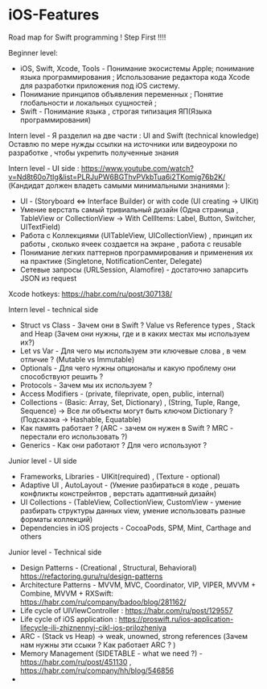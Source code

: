# iOS-Features
Road map for Swift programming !
Step First !!!!

Beginner level: 
* iOS, Swift, Xcode, Tools - Понимание экосистемы Apple; понимание языка программирования ; Использование редактора кода Xcode для разработки приложения под iOS систему. 
* Понимание принципов объявления переменных ; Понятие глобальности и локальных сущностей ; 
* Swift - Понимание языка , строгая типизация ЯП(Языка программирования)

Intern level - Я разделил на две части : UI and Swift (technical knowledge) 
Оставлю по мере нужды ссылки на источники или видеоуроки по разработке , чтобы укрепить полученные знания 

Intern level - UI side : https://www.youtube.com/watch?v=Nd8t60o7tIg&list=PLRJuPW6BGThvPVkbTua6i2TKomig76b2K/
(Кандидат должен владеть самыми минимальными знаниями ):  
* UI - (Storyboard <=> Interface Builder) or with сode (UI creating -> UIKit) 
* Умение верстать самый тривиальный дизайн (Одна страница , TableView or CollectionView -> With CellItems: Label, Button, Switcher, UITextField)
* Работа с Коллекциями  (UITableView, UICollectionView) , принцип их работы , сколько ячеек создается на экране , работа с reusable 
* Понимание легких паттернов программирования и применения их на практике (Singletone, NotificationCenter, Delegate)
* Сетевые запросы (URLSession, Alamofire) - достаточно запарсить JSON из request

Xcode hotkeys: https://habr.com/ru/post/307138/

Intern level - technical side
* Struct vs Class - Зачем они в Swift ? Value vs Reference types , Stack and Heap (Зачем они нужны, где и в каких местах мы используем их?)
* Let vs Var - Для чего мы используем эти ключевые слова , в чем отличие ? (Mutable vs Immutable)
* Optionals - Для чего нужны опционалы и какую проблему они способствуют решить ? 
* Protocols - Зачем мы их используем ? 
* Access Modifiers - (private, fileprivate, open, public, internal)
* Collections - (Basic: Array, Set, Dictionary) , (String, Tuple, Range, Sequence) -> Все ли объекты могут быть ключом Dictionary ? (Подсказка -> Hashable, Equatable)
* Как память работает ? (ARC - зачем он нужен в Swift ? MRC - перестали его использовать ?)
* Generics - Как они работают ? Для чего используют ? 

Junior level - UI side
* Frameworks, Libraries - UIKit(required) , (Texture - optional)
* Adaptive UI , AutoLayout - (Умение разбираться в коде , решать конфликты констрейнтов , верстать адаптивный дизайн)
* UI Collections - (TableView, CollectionView, CustomView - умение разбирать структуры данных view,  умение использовать разные форматы коллекций) 
* Dependencies in iOS projects - CocoaPods, SPM, Mint, Carthage and others

Junior level - Technical side 
* Design Patterns - (Creational , Structural, Behavioral) https://refactoring.guru/ru/design-patterns 
* Architecture Patterns - MVVM, MVC, Coordinator, VIP, VIPER, MVVM + Combine, MVVM + RXSwift: https://habr.com/ru/company/badoo/blog/281162/
* Life cycle of UIVIewController : https://habr.com/ru/post/129557
* Life cycle of iOS application : https://proswift.ru/ios-application-lifecycle-ili-zhiznennyj-cikl-ios-prilozheniya
* ARC - (Stack vs Heap) -> weak, unowned, strong references (Зачем нам нужны эти ссыки ? Как работает ARC ? ) 
* Memory Management (SIDETABLE  - what we need ?) - https://habr.com/ru/post/451130 , https://habr.com/ru/company/hh/blog/546856
* 

